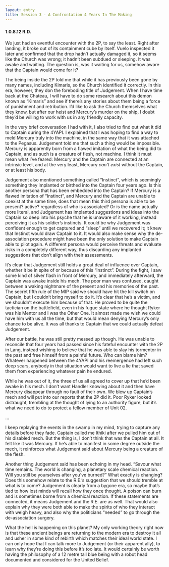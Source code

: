 ```yaml
---
layout: entry
title: Session 3 - A Confrontation 4 Years In The Making
---
```


<div class="header-row">
    <h3></h3>
    <h4>1.0.8.12 <span class="small-text">R.D.</span></h4>
</div>

We just had an eventful encounter with the 2P, to say the least. Right after landing, it broke out of its containment cube by itself. Vuelo inspected it later and confirmed that the drop hadn’t actually damaged it, so it seems like the Church was wrong; it hadn’t been subdued or sleeping. It was awake and waiting. The question is, was it waiting for us, somehow aware that the Captain would come for it?

The being inside the 2P told me that while it has previously been gone by many names, including Kimaris, so the Church identified it correctly. In this era, however, they don the foreboding title of Judgement. When I have time back at the Chateau, I will have to do some research about this demon known as “Kimaris” and see if there’s any stories about them being a force of punishment and retribution. I’d like to ask the Church themselves what they know, but after our heist and Mercury’s murder on the ship, I doubt they’d be willing to work with us in any friendly capacity. 

In the very brief conversation I had with it, I also tried to find out what it did to Captain during the 4YAPI. I explained that I was hoping to find a way to meld Mercury truly into the machine, in the same way that it was attached to the Pegasus. Judgement told me that such a thing would be impossible. Mercury is apparently born from a flawed imitation of what the being did to Captain, and as such is a creature of flesh, not machine. I think it must mean what I’ve feared: Mercury and the Captain are connected at an intrinsic level, and at the very least, Mercury *can’t exist* without the Captain, or at least his body. 

Judgement also mentioned something called “Instinct”, which is seemingly something they implanted or birthed into the Captain four years ago. Is this another persona that has been embedded into the Captain? If Mercury is a flawed imitation of “Instinct”, and Mercury and the Captain are unable to coexist at the same time, does that mean this third persona is able to be present? active? regardless of who is associated? Or is the name actually more literal, and Judgement has implanted suggestions and ideas into the Captain so deep into his psyche that he is unaware of it working, instead perceiving it as his soldier’s instincts. It could be why Judgement was confident enough to get captured and “sleep” until we recovered it; it knew that Instinct would draw Captain to it. It would also make sense why the de-association procedure might have been the only solution to make Captain able to pilot again. A different persona would perceive threats and evaluate risks in a completely different way, thus discarding any implanted suggestions that don’t align with their assessments. 

It’s clear that Judgement still holds a great deal of influence over Captain, whether it be in spite of or because of this “Instinct”. During the fight, I saw some kind of silver flash in front of Mercury, and immediately afterward, the Captain was awake inside his mech. The poor man was confused, caught between a waking nightmare of the present and his memories of the past. The secret fifth rule of the MIP said we should have hit the kill switch on Captain, but I couldn’t bring myself to do it. It’s clear that he’s a victim, and we shouldn’t execute him because of that. He proved to be quite the tactician on the battlefield, even in his fugue state where he thought Ryker was his Mentor and I was the Other One. It almost made me wish we could have him with us all the time, but that would mean denying Mercury’s only chance to be alive. It was all thanks to Captain that we could actually defeat Judgement. 

After our battle, he was still pretty messed up though. He was unable to reconcile that four years had passed since his fateful encounter with the 2P in Lang, instead wishing to believe that he was able to slay his tormentor in the past and free himself from a painful future. Who can blame him? Whatever happened between the 4YAPI and his reemergence had left such deep scars, anybody in that situation would want to live a lie that saved them from experiencing whatever pain he endured. 

While he was out of it, the three of us all agreed to cover up that he’d been awake in his mech. I don’t want Handler knowing about it and then have Mercury disappear through no fault of their own. We blew up Captain’s mech and will put into our reports that the 2P did it. Poor Ryker looked distraught, trembling at the thought of lying to an authority figure, but it’s what we need to do to protect a fellow member of Unit 02. 

<div class="break">...</div>

I keep replaying the events in the swamp in my mind, trying to capture any details before they fade. Captain called me Ithiki after we pulled him out of his disabled mech. But the thing is, I don’t think that was the Captain at all. It felt like it was Mercury. If he’s able to manifest in some degree outside the mech, it reinforces what Judgement said about Mercury being a creature of the flesh. 

Another thing Judgement said has been echoing in my head. “Savour what time remains. The world is changing, a planetary scale chemical reaction. Will you still be yourselves after you’ve burned?” What exactly is changing? Does this somehow relate to the R.E.’s suggestion that we should tremble at what is to come? Judgement is clearly from a bygone era, so maybe that’s tied to how lost minds will recall how they once thought. A poison can burn and is sometimes borne from a chemical reaction. If these statements are connected, it means Judgement and the R.E. are as well. That would also explain why they were both able to make the spirits of who they interact with weigh heavy, and also why the politicians “needed” to go through the de-association surgery. 

What the hell is happening on this planet? My only working theory right now is that these ancient beings are returning to the modern era to destroy it all and usher in some kind of rebirth which matches their ideal world state. I can only hope that I can talk more to Judgement (or their apparent ally), to learn why they’re doing this before it’s too late. It would certainly be worth having the philosophy of a 12 metre tall blue being with a robot head documented and considered for the United Belief. 
